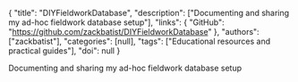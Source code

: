 {
  "title": "DIYFieldworkDatabase",
  "description": ["Documenting and sharing my ad-hoc fieldwork database setup"],
  "links": {
    "GitHub": "https://github.com/zackbatist/DIYFieldworkDatabase"
  },
  "authors": ["zackbatist"],
  "categories": [null],
  "tags": ["Educational resources and practical guides"],
  "doi": null
}

<!-- Generated by csv2md.R – do not edit by hand -->

Documenting and sharing my ad-hoc fieldwork database setup